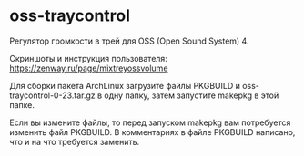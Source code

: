 # oss-traycontrol
Регулятор громкости в трей для OSS (Open Sound System) 4.

Скриншоты и инструкция пользователя: https://zenway.ru/page/mixtreyossvolume

Для сборки пакета ArchLinux загрузите файлы PKGBUILD и oss-traycontrol-0-23.tar.gz в одну папку, затем запустите makepkg в этой папке.

Если вы измените файлы, то перед запуском makepkg вам потребуется изменить файл PKGBUILD. В комментариях в файле PKGBUILD написано, что и на что требуется заменить.
